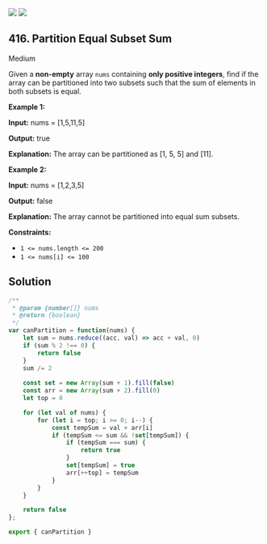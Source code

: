 [![](https://img.shields.io/github/stars/javadev/LeetCode-in-All?label=Stars&style=flat-square)](https://github.com/javadev/LeetCode-in-All)
[![](https://img.shields.io/github/forks/javadev/LeetCode-in-All?label=Fork%20me%20on%20GitHub%20&style=flat-square)](https://github.com/javadev/LeetCode-in-All/fork)

## 416\. Partition Equal Subset Sum

Medium

Given a **non-empty** array `nums` containing **only positive integers**, find if the array can be partitioned into two subsets such that the sum of elements in both subsets is equal.

**Example 1:**

**Input:** nums = [1,5,11,5]

**Output:** true

**Explanation:** The array can be partitioned as [1, 5, 5] and [11].

**Example 2:**

**Input:** nums = [1,2,3,5]

**Output:** false

**Explanation:** The array cannot be partitioned into equal sum subsets.

**Constraints:**

*   `1 <= nums.length <= 200`
*   `1 <= nums[i] <= 100`

## Solution

```javascript
/**
 * @param {number[]} nums
 * @return {boolean}
 */
var canPartition = function(nums) {
    let sum = nums.reduce((acc, val) => acc + val, 0)
    if (sum % 2 !== 0) {
        return false
    }
    sum /= 2
    
    const set = new Array(sum + 1).fill(false)
    const arr = new Array(sum + 2).fill(0)
    let top = 0

    for (let val of nums) {
        for (let i = top; i >= 0; i--) {
            const tempSum = val + arr[i]
            if (tempSum <= sum && !set[tempSum]) {
                if (tempSum === sum) {
                    return true
                }
                set[tempSum] = true
                arr[++top] = tempSum
            }
        }
    }

    return false
};

export { canPartition }
```